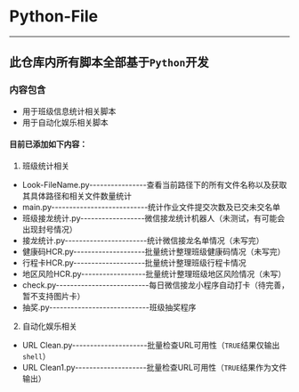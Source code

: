 # Python-File
---
## 此仓库内所有脚本全部基于`Python`开发
### 内容包含

- 用于班级信息统计相关脚本
- 用于自动化娱乐相关脚本

#### 目前已添加如下内容：

1. 班级统计相关

- Look-FileName.py----------------查看当前路径下的所有文件名称以及获取其具体路径和相关文件数量统计
- main.py---------------------------统计作业文件提交次数及已交未交名单
- 班级接龙统计.py------------------微信接龙统计机器人（未测试，有可能会出现封号情况）
- 接龙统计.py-----------------------统计微信接龙名单情况（未写完）
- 健康码HCR.py--------------------批量统计整理班级健康码情况（未写完）
- 行程卡HCR.py--------------------批量统计整理班级行程卡情况
- 地区风险HCR.py------------------批量统计整理班级地区风险情况（未写）
- check.py--------------------------每日微信接龙小程序自动打卡（待完善，暂不支持图片卡）
- 抽奖.py----------------------------班级抽奖程序

2. 自动化娱乐相关

- URL Clean.py---------------------批量检查URL可用性（`TRUE`结果仅输出`shell`）
- URL Clean1.py--------------------批量检查URL可用性（`TRUE`结果作为文件输出）

